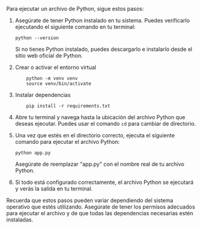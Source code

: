 Para ejecutar un archivo de Python, sigue estos pasos:

1. Asegúrate de tener Python instalado en tu sistema. Puedes verificarlo ejecutando el siguiente comando en tu terminal:

    ```
    python --version
    ```

    Si no tienes Python instalado, puedes descargarlo e instalarlo desde el sitio web oficial de Python.

2. Crear o activar el entorno virtual

    ```
        python -m venv venv
        source venv/bin/activate
    ```

3. Instalar dependencias

    ```
        pip install -r requirements.txt
    ```

4. Abre tu terminal y navega hasta la ubicación del archivo Python que deseas ejecutar. Puedes usar el comando `cd` para cambiar de directorio.

5. Una vez que estés en el directorio correcto, ejecuta el siguiente comando para ejecutar el archivo Python:

    ```
    python app.py
    ```

    Asegúrate de reemplazar "app.py" con el nombre real de tu archivo Python.

5. Si todo está configurado correctamente, el archivo Python se ejecutará y verás la salida en tu terminal.

Recuerda que estos pasos pueden variar dependiendo del sistema operativo que estés utilizando. Asegúrate de tener los permisos adecuados para ejecutar el archivo y de que todas las dependencias necesarias estén instaladas. 